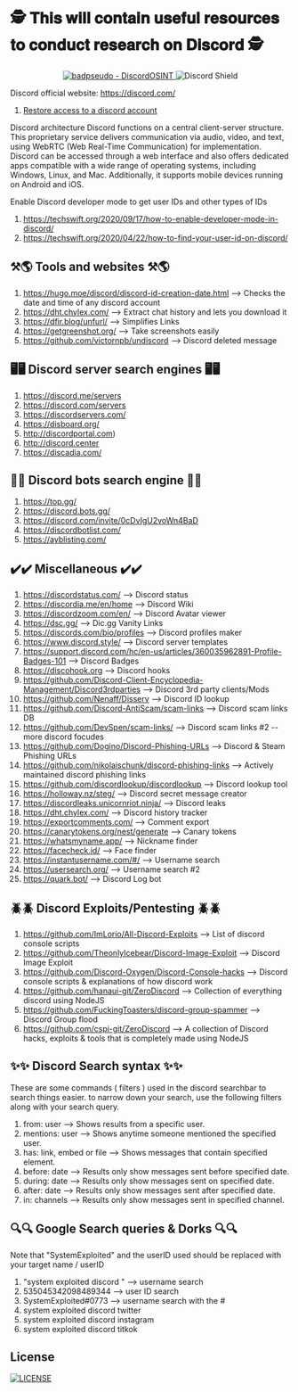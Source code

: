 # 🕵️ 𝐓𝐡𝐢𝐬 𝐰𝐢𝐥𝐥 𝐜𝐨𝐧𝐭𝐚𝐢𝐧 𝐮𝐬𝐞𝐟𝐮𝐥 𝐫𝐞𝐬𝐨𝐮𝐫𝐜𝐞𝐬 𝐭𝐨 𝐜𝐨𝐧𝐝𝐮𝐜𝐭 𝐫𝐞𝐬𝐞𝐚𝐫𝐜𝐡 𝐨𝐧 𝐃𝐢𝐬𝐜𝐨𝐫𝐝 🕵️  

<div align="center">
<a href="https://github.com/badpseudo/DiscordOSINT" title="Go to GitHub repo">
  <img src="https://img.shields.io/static/v1?label=badpseudo&message=DiscordOSINT&color=purple&logo=github" alt="badpseudo - DiscordOSINT">
</a>
  <a href="https://discord.gg/VQUvAVpJPr" style="text-decoration: none;">
  <img src="https://discord.com/api/guilds/1336059889524670534/widget.png?style=shield" alt="Discord Shield"/>
</div>

Discord official website: https://discord.com/
1. [Restore access to a discord account](https://discord.com/login)

Discord architecture
Discord functions on a central client-server structure. This proprietary service delivers communication via audio, video, and text, using WebRTC (Web Real-Time Communication) for implementation. Discord can be accessed through a web interface and also offers dedicated apps compatible with a wide range of operating systems, including Windows, Linux, and Mac. Additionally, it supports mobile devices running on Android and iOS.


Enable Discord developer mode to get user IDs and other types of IDs
1. https://techswift.org/2020/09/17/how-to-enable-developer-mode-in-discord/
2. https://techswift.org/2020/04/22/how-to-find-your-user-id-on-discord/

## ⚒️🌎 Tools and websites ⚒️🌎
1. https://hugo.moe/discord/discord-id-creation-date.html --> Checks the date and time of any discord account
2. https://dht.chylex.com/ --> Extract chat history and lets you download it
3. https://dfir.blog/unfurl/ --> Simplifies Links
4. https://getgreenshot.org/ --> Take screenshots easily
5. https://github.com/victornpb/undiscord --> Discord deleted message


## 🖥️🖥️ Discord server search engines 🖥️🖥️
1. https://discord.me/servers
2. https://discord.com/servers
3. https://discordservers.com/
4. https://disboard.org/
5. http://discordportal.com)
6. http://discord.center
7. https://discadia.com/

## 🤖🤖 Discord bots search engine 🤖🤖
1. https://top.gg/
2. https://discord.bots.gg/
3. https://discord.com/invite/0cDvIgU2voWn4BaD
4. https://discordbotlist.com/
5. https://ayblisting.com/

## ✔️✔️ Miscellaneous ✔️✔️
1. https://discordstatus.com/ --> Discord status
2. https://discordia.me/en/home --> Discord Wiki
3. https://discordzoom.com/en/ --> Discord Avatar viewer
4. https://dsc.gg/ --> Dic.gg Vanity Links
5. https://discords.com/bio/profiles --> Discord profiles maker
6. https://www.discord.style/ --> Discord server templates
7. https://support.discord.com/hc/en-us/articles/360035962891-Profile-Badges-101 --> Discord Badges
8. https://discohook.org --> Discord hooks
9. https://github.com/Discord-Client-Encyclopedia-Management/Discord3rdparties --> Discord 3rd party clients/Mods
10. https://github.com/Nenaff/Disserv --> Discord ID lookup
11. https://github.com/Discord-AntiScam/scam-links --> Discord scam links DB
12. https://github.com/DevSpen/scam-links/ --> Discord scam links #2 -- more discord focudes
13. https://github.com/Dogino/Discord-Phishing-URLs --> Discord & Steam Phishing URLs
14. https://github.com/nikolaischunk/discord-phishing-links --> Actively maintained discord phishing links 
15. https://github.com/discordlookup/discordlookup --> Discord lookup tool
16. https://holloway.nz/steg/ --> Discord secret message creator
17. https://discordleaks.unicornriot.ninja/ --> Discord leaks
18. https://dht.chylex.com/ --> Discord history tracker
19. https://exportcomments.com/ --> Comment export
20. https://canarytokens.org/nest/generate --> Canary tokens
21. https://whatsmyname.app/ --> Nickname finder
22. https://facecheck.id/ --> Face finder
23. https://instantusername.com/#/ --> Username search
24. https://usersearch.org/ --> Username search #2
25. https://quark.bot/ --> Discord Log bot

## 🪲🪲 Discord Exploits/Pentesting 🪲🪲
1. https://github.com/ImLorio/All-Discord-Exploits --> List of discord console scripts
2. https://github.com/TheonlyIcebear/Discord-Image-Exploit --> Discord Image Exploit
3. https://github.com/Discord-Oxygen/Discord-Console-hacks --> Discord console scripts & explanations of how discord work
4. https://github.com/hanaui-git/ZeroDiscord --> Collection of everything discord using NodeJS
5. https://github.com/FuckingToasters/discord-group-spammer --> Discord Group flood
6. https://github.com/cspi-git/ZeroDiscord --> A collection of Discord hacks, exploits & tools that is completely made using NodeJS



## ✨✨ Discord Search syntax ✨✨
These are some commands ( filters ) used in the discord searchbar to search things easier.
to narrow down your search, use the following filters along with your search query.

1. from: user --> Shows results from a specific user.
2. mentions: user --> Shows anytime someone mentioned the specified user.
3. has: link, embed or file --> Shows messages that contain specified element.
4. before: date --> Results only show messages sent before specified date.
5. during: date --> Results only show messages sent on specified date.
6. after: date --> Results only show messages sent after specified date.
7. in: channels --> Results only show messages sent in specified channel.



## 🔍🔍 Google Search queries & Dorks 🔍🔍
Note that "SystemExploited" and the userID used should be replaced with your target name / userID

1. "system exploited discord " --> username search
2. 535045342098489344 --> user ID search
3. SystemExploited#0773 --> username search with the #
4. system exploited discord twitter 
5. system exploited discord instagram
6. system exploited discord titkok

## License
<a href="https://github.com/badpseudo/DiscordOSINT/blob/main/LICENSE" title="LICENSE">
  <img src="https://img.shields.io/static/v1?label=&message=LICENSE&color=blue&logo=github" alt="LICENSE">
</a>

